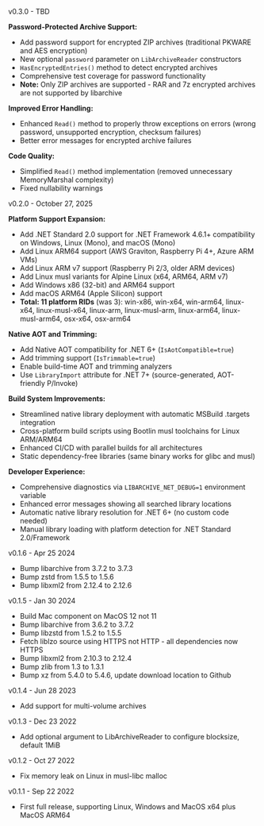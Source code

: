 v0.3.0 - TBD

**Password-Protected Archive Support:**
- Add password support for encrypted ZIP archives (traditional PKWARE and AES encryption)
- New optional `password` parameter on `LibArchiveReader` constructors
- `HasEncryptedEntries()` method to detect encrypted archives
- Comprehensive test coverage for password functionality
- **Note:** Only ZIP archives are supported - RAR and 7z encrypted archives are not supported by libarchive

**Improved Error Handling:**
- Enhanced `Read()` method to properly throw exceptions on errors (wrong password, unsupported encryption, checksum failures)
- Better error messages for encrypted archive failures

**Code Quality:**
- Simplified `Read()` method implementation (removed unnecessary MemoryMarshal complexity)
- Fixed nullability warnings

v0.2.0 - October 27, 2025

**Platform Support Expansion:**
- Add .NET Standard 2.0 support for .NET Framework 4.6.1+ compatibility on Windows, Linux (Mono), and macOS (Mono)
- Add Linux ARM64 support (AWS Graviton, Raspberry Pi 4+, Azure ARM VMs)
- Add Linux ARM v7 support (Raspberry Pi 2/3, older ARM devices)
- Add Linux musl variants for Alpine Linux (x64, ARM64, ARM v7)
- Add Windows x86 (32-bit) and ARM64 support
- Add macOS ARM64 (Apple Silicon) support
- **Total: 11 platform RIDs** (was 3): win-x86, win-x64, win-arm64, linux-x64, linux-musl-x64, linux-arm, linux-musl-arm, linux-arm64, linux-musl-arm64, osx-x64, osx-arm64

**Native AOT and Trimming:**
- Add Native AOT compatibility for .NET 6+ (`IsAotCompatible=true`)
- Add trimming support (`IsTrimmable=true`)
- Enable build-time AOT and trimming analyzers
- Use `LibraryImport` attribute for .NET 7+ (source-generated, AOT-friendly P/Invoke)

**Build System Improvements:**
- Streamlined native library deployment with automatic MSBuild .targets integration
- Cross-platform build scripts using Bootlin musl toolchains for Linux ARM/ARM64
- Enhanced CI/CD with parallel builds for all architectures
- Static dependency-free libraries (same binary works for glibc and musl)

**Developer Experience:**
- Comprehensive diagnostics via `LIBARCHIVE_NET_DEBUG=1` environment variable
- Enhanced error messages showing all searched library locations
- Automatic native library resolution for .NET 6+ (no custom code needed)
- Manual library loading with platform detection for .NET Standard 2.0/Framework

v0.1.6 - Apr 25 2024

- Bump libarchive from 3.7.2 to 3.7.3
- Bump zstd from 1.5.5 to 1.5.6
- Bump libxml2 from 2.12.4 to 2.12.6

v0.1.5 - Jan 30 2024

- Build Mac component on MacOS 12 not 11
- Bump libarchive from 3.6.2 to 3.7.2
- Bump libzstd from 1.5.2 to 1.5.5
- Fetch liblzo source using HTTPS not HTTP - all dependencies now HTTPS
- Bump libxml2 from 2.10.3 to 2.12.4
- Bump zlib from 1.3 to 1.3.1
- Bump xz from 5.4.0 to 5.4.6, update download location to Github

v0.1.4 - Jun 28 2023

- Add support for multi-volume archives

v0.1.3 - Dec 23 2022

- Add optional argument to LibArchiveReader to configure blocksize, default 1MiB

v0.1.2 - Oct 27 2022

- Fix memory leak on Linux in musl-libc malloc

v0.1.1 - Sep 22 2022

- First full release, supporting Linux, Windows and MacOS x64 plus MacOS ARM64
